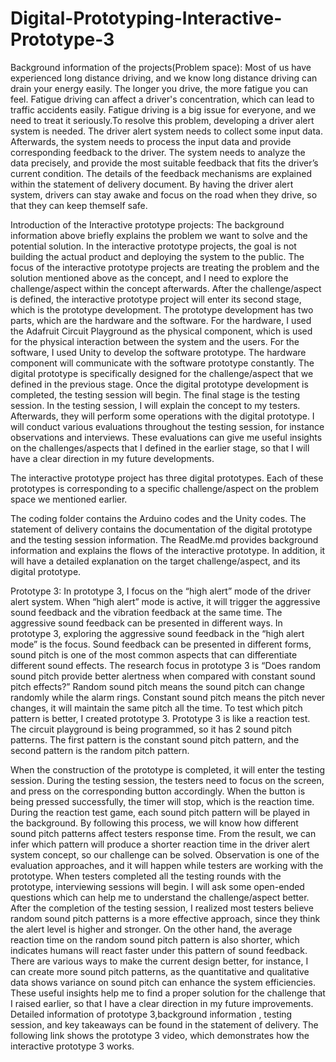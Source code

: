 # Digital-Prototyping-Interactive-Prototype-3


Background information of the projects(Problem space): Most of us have experienced long distance driving, and we know long distance driving can drain your energy easily. The longer you drive, the more fatigue you can feel. Fatigue driving can affect a driver's concentration, which can lead to traffic accidents easily. Fatigue driving is a big issue for everyone, and we need to treat it seriously.To resolve this problem, developing a driver alert system is needed. The driver alert system needs to collect some input data. Afterwards, the system needs to process the input data and provide corresponding feedback to the driver. The system needs to analyze the data precisely, and provide the most suitable feedback that fits the driver’s current condition. The details of the feedback mechanisms are explained within the statement of delivery document. By having the driver alert system, drivers can stay awake and focus on the road when they drive, so that they can keep themself safe.


Introduction of the Interactive prototype projects: The background information above briefly explains the problem we want to solve and the potential solution. In the interactive prototype projects, the goal is not building the actual product and deploying the system to the public. The focus of the interactive prototype projects are treating the problem and the  solution mentioned above as the concept, and I need to explore the challenge/aspect within the concept afterwards. 
After the challenge/aspect is defined, the interactive prototype project will enter its second stage, which is the prototype development.
The prototype development has two parts, which are the hardware and the software. For the hardware, I used the Adafruit Circuit Playground as the physical component, which is used for the physical interaction between the system and the users. For the software, I used Unity to develop the software prototype. The hardware component will communicate with the software prototype constantly. The digital prototype is specifically designed for the challenge/aspect that we defined in the previous stage. Once the digital prototype development is completed, the testing session will begin.
The final stage is the testing session. In the testing session, I will explain the concept to my testers. Afterwards, they will perform some operations with the digital prototype. I will conduct various evaluations throughout the testing session, for instance observations and interviews. These evaluations can give me useful insights on the challenges/aspects that I defined in the earlier stage, so that I will have a clear direction in my future developments. 

The interactive prototype project has three digital prototypes. Each of these prototypes is corresponding to a specific challenge/aspect on the problem space we mentioned earlier.


The coding folder contains the Arduino codes and the Unity codes.
The statement of delivery contains the documentation of the digital prototype and the testing session information.
The ReadMe.md provides background information and explains the flows of the interactive prototype. In addition, it will have a detailed explanation on the target challenge/aspect, and its digital prototype.



Prototype 3: In prototype 3, I focus on the “high alert” mode of the driver alert system. When “high alert” mode is active, it will trigger the aggressive sound feedback and the vibration feedback at the same time. The aggressive sound feedback can be presented in different ways. In prototype 3, exploring the aggressive sound feedback in the “high alert mode” is the focus. Sound feedback can be presented in different forms, sound pitch is one of the most common aspects that can differentiate different sound effects. The research focus in prototype 3 is “Does random sound pitch provide better alertness when compared with constant sound pitch effects?” Random sound pitch means the sound pitch can change randomly while the alarm rings. Constant sound pitch means the pitch never changes, it will maintain the same pitch all the time.
To test which pitch pattern is better, I created prototype 3. Prototype 3 is like a reaction test. The circuit playground is being programmed, so it has 2 sound pitch patterns. The first pattern is the constant sound pitch pattern, and the second pattern is the random pitch pattern. 

When the construction of the prototype is completed, it will enter the testing session. During the testing session, the testers need to focus on the screen, and press on the corresponding button accordingly. When the button is being pressed successfully, the timer will stop, which is the reaction time. During the reaction test game, each sound pitch pattern will be played in the background. By following this process, we will know how different sound pitch patterns affect testers response time. From the result, we can infer which pattern will produce a  shorter reaction time in the driver alert system concept, so our challenge can be solved.
Observation is one of the evaluation approaches, and it will happen while testers are working with the prototype. When testers completed all the testing rounds with the prototype, interviewing sessions will begin. I will ask some open-ended questions which can help me to understand the challenge/aspect better. 
After the completion of the testing session, I realized most testers believe random sound pitch patterns is a more effective approach, since they think the alert level is higher and stronger. On the other hand, the average reaction time on the random sound pitch pattern is also shorter, which indicates humans will react faster under this pattern of sound feedback. There are various ways to make the current design better, for instance, I can create more sound pitch patterns, as the quantitative and qualitative data shows variance on sound pitch can enhance the system efficiencies. These useful insights help me to find a proper solution for the challenge that I raised earlier, so that I have a clear direction in my future improvements. 
Detailed information of prototype 3,background information , testing session, and key takeaways can be found in the statement of delivery. 
The following link shows the prototype 3 video, which demonstrates how the  interactive prototype 3 works.  
